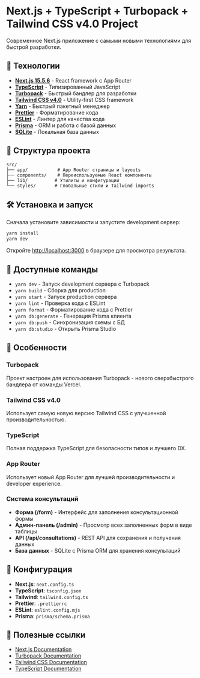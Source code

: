 # Next.js + TypeScript + Turbopack + Tailwind CSS v4.0 Project

Современное Next.js приложение с самыми новыми технологиями для быстрой разработки.

## 🚀 Технологии

- **[Next.js 15.5.6](https://nextjs.org/)** - React framework с App Router
- **[TypeScript](https://www.typescriptlang.org/)** - Типизированный JavaScript
- **[Turbopack](https://turbo.build/pack)** - Быстрый бандлер для разработки
- **[Tailwind CSS v4.0](https://tailwindcss.com/)** - Utility-first CSS framework
- **[Yarn](https://yarnpkg.com/)** - Быстрый пакетный менеджер
- **[Prettier](https://prettier.io/)** - Форматирование кода
- **[ESLint](https://eslint.org/)** - Линтер для качества кода
- **[Prisma](https://prisma.io/)** - ORM и работа с базой данных
- **[SQLite](https://sqlite.org/)** - Локальная база данных

## 📁 Структура проекта

```
src/
├── app/           # App Router страницы и layouts
├── components/    # Переиспользуемые React компоненты
├── lib/          # Утилиты и конфигурации
└── styles/       # Глобальные стили и Tailwind imports
```

## 🛠 Установка и запуск

Сначала установите зависимости и запустите development сервер:

```bash
yarn install
yarn dev
```

Откройте [http://localhost:3000](http://localhost:3000) в браузере для просмотра результата.

## 📝 Доступные команды

- `yarn dev` - Запуск development сервера с Turbopack
- `yarn build` - Сборка для production
- `yarn start` - Запуск production сервера
- `yarn lint` - Проверка кода с ESLint
- `yarn format` - Форматирование кода с Prettier
- `yarn db:generate` - Генерация Prisma клиента
- `yarn db:push` - Синхронизация схемы с БД
- `yarn db:studio` - Открыть Prisma Studio

## 🎨 Особенности

### Turbopack

Проект настроен для использования Turbopack - нового сверхбыстрого бандлера от команды Vercel.

### Tailwind CSS v4.0

Использует самую новую версию Tailwind CSS с улучшенной производительностью.

### TypeScript

Полная поддержка TypeScript для безопасности типов и лучшего DX.

### App Router

Использует новый App Router для лучшей производительности и developer experience.

### Система консультаций

- **Форма (/form)** - Интерфейс для заполнения консультационной формы
- **Админ-панель (/admin)** - Просмотр всех заполненных форм в виде таблицы
- **API (/api/consultations)** - REST API для сохранения и получения данных
- **База данных** - SQLite с Prisma ORM для хранения консультаций

## 🔧 Конфигурация

- **Next.js**: `next.config.ts`
- **TypeScript**: `tsconfig.json`
- **Tailwind**: `tailwind.config.ts`
- **Prettier**: `.prettierrc`
- **ESLint**: `eslint.config.mjs`
- **Prisma**: `prisma/schema.prisma`

## 📖 Полезные ссылки

- [Next.js Documentation](https://nextjs.org/docs)
- [Turbopack Documentation](https://turbo.build/pack/docs)
- [Tailwind CSS Documentation](https://tailwindcss.com/docs)
- [TypeScript Documentation](https://www.typescriptlang.org/docs)
